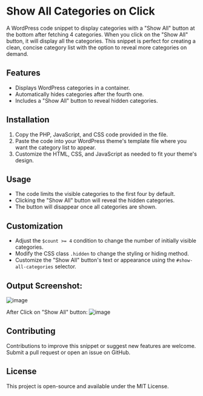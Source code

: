 # Show All Categories on Click
A WordPress code snippet to display categories with a "Show All" button at the bottom after fetching 4 categories. When you click on the "Show All" button, it will display all the categories. This snippet is perfect for creating a clean, concise category list with the option to reveal more categories on demand.

## Features
- Displays WordPress categories in a container.
- Automatically hides categories after the fourth one.
- Includes a "Show All" button to reveal hidden categories.

## Installation
1. Copy the PHP, JavaScript, and CSS code provided in the file.
2. Paste the code into your WordPress theme's template file where you want the category list to appear.
3. Customize the HTML, CSS, and JavaScript as needed to fit your theme's design.

## Usage
- The code limits the visible categories to the first four by default.
- Clicking the "Show All" button will reveal the hidden categories.
- The button will disappear once all categories are shown.

## Customization
- Adjust the `$count >= 4` condition to change the number of initially visible categories.
- Modify the CSS class `.hidden` to change the styling or hiding method.
- Customize the "Show All" button's text or appearance using the `#show-all-categories` selector.

## Output Screenshot:
![image](https://github.com/user-attachments/assets/1dd915a6-b561-4523-b1b6-040173c80ce6)

After Click on "Show All" button:
![image](https://github.com/user-attachments/assets/4a30b03c-ea77-4a1c-97d7-23fdfcc58d3c)


## Contributing
Contributions to improve this snippet or suggest new features are welcome. Submit a pull request or open an issue on GitHub.

## License
This project is open-source and available under the MIT License.

